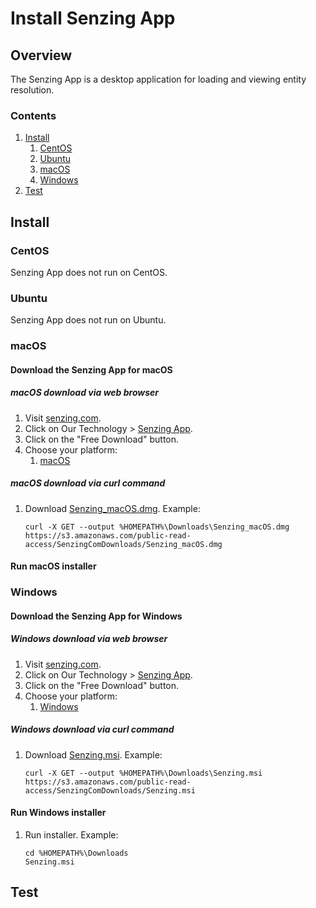 # Install Senzing App

## Overview

The Senzing App is a desktop application for loading and viewing entity resolution.

### Contents

1. [Install](#install)
    1. [CentOS](#centos)
    1. [Ubuntu](#ubuntu)
    1. [macOS](#macos)
    1. [Windows](#windows)
1. [Test](#test)

## Install

### CentOS

Senzing App does not run on CentOS.

### Ubuntu

Senzing App does not run on Ubuntu.

### macOS

#### Download the Senzing App for macOS

##### macOS download via web browser

1. Visit [senzing.com](https://senzing.com/).
1. Click on Our Technology > [Senzing App](https://senzing.com/senzing-app/).
1. Click on the "Free Download" button.
1. Choose your platform:
    1. [macOS](https://s3.amazonaws.com/public-read-access/SenzingComDownloads/Senzing_macOS.dmg)

##### macOS download via curl command

1. Download [Senzing_macOS.dmg](https://s3.amazonaws.com/public-read-access/SenzingComDownloads/Senzing_macOS.dmg). Example:

    ```console
    curl -X GET --output %HOMEPATH%\Downloads\Senzing_macOS.dmg https://s3.amazonaws.com/public-read-access/SenzingComDownloads/Senzing_macOS.dmg
    ```

#### Run macOS installer

### Windows

#### Download the Senzing App for Windows

##### Windows download via web browser

1. Visit [senzing.com](https://senzing.com/).
1. Click on Our Technology > [Senzing App](https://senzing.com/senzing-app/).
1. Click on the "Free Download" button.
1. Choose your platform:
    1. [Windows](https://s3.amazonaws.com/public-read-access/SenzingComDownloads/Senzing.msi)

##### Windows download via curl command

1. Download [Senzing.msi](https://s3.amazonaws.com/public-read-access/SenzingComDownloads/Senzing.msi). Example:

    ```console
    curl -X GET --output %HOMEPATH%\Downloads\Senzing.msi https://s3.amazonaws.com/public-read-access/SenzingComDownloads/Senzing.msi
    ```

#### Run Windows installer

1. Run installer.  Example:

    ```console
    cd %HOMEPATH%\Downloads
    Senzing.msi
    ```

## Test

